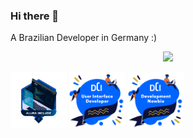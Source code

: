 ### Hi there 👋
A Brazilian Developer in Germany :)


<p align="center">
  <a href="https://skillicons.dev">
    <img src="https://skillicons.dev/icons?i=php,nodejs,js,html,css,figma,bootstrap,vscode" />
  </a>
</p>

<img src="Badge_Alura_B2B_Sharer (1).png" alt="Bbadge-Altura" width="90" height="90"/>
<img src="Digital Career Institute - User Interface developer - 2023-07-24.png" alt="badge-DCI UBI" width="90" height="90"/>
<img src="Digital Career Institute - Development newbie - 2023-07-24.png" alt="badge-DCI newbie" width="90" height="90"/>
        
